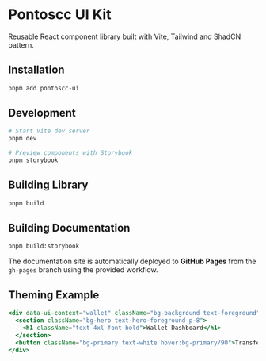 # Pontoscc UI Kit

Reusable React component library built with Vite, Tailwind and ShadCN pattern.

## Installation

```bash
pnpm add pontoscc-ui
```

## Development

```bash
# Start Vite dev server
pnpm dev

# Preview components with Storybook
pnpm storybook
```

## Building Library

```bash
pnpm build
```

## Building Documentation

```bash
pnpm build:storybook
```

The documentation site is automatically deployed to **GitHub Pages** from the `gh-pages` branch using the provided workflow.

## Theming Example

```jsx
<div data-ui-context="wallet" className="bg-background text-foreground">
  <section className="bg-hero text-hero-foreground p-8">
    <h1 className="text-4xl font-bold">Wallet Dashboard</h1>
  </section>
  <button className="bg-primary text-white hover:bg-primary/90">Transfer</button>
</div>
```
